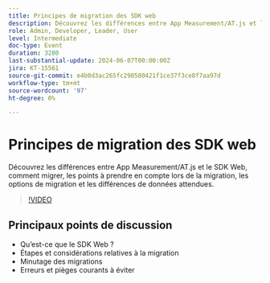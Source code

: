 ```yaml
---
title: Principes de migration des SDK web
description: Découvrez les différences entre App Measurement/AT.js et le SDK Web, comment migrer, les considérations sur le timing de la migration, les options de migration et les différences de données attendues. Points de discussion clés - Qu’est-ce que le SDK Web ? Étapes et considérations de migration Délai des migrations Principales erreurs et pièges à éviter
role: Admin, Developer, Leader, User
level: Intermediate
doc-type: Event
duration: 3280
last-substantial-update: 2024-06-07T00:00:00Z
jira: KT-15561
source-git-commit: e4b0d3ac265fc290580421f1ce37f3ce8f7aa97d
workflow-type: tm+mt
source-wordcount: '97'
ht-degree: 0%

---
```



# Principes de migration des SDK web

Découvrez les différences entre App Measurement/AT.js et le SDK Web, comment migrer, les points à prendre en compte lors de la migration, les options de migration et les différences de données attendues.

>[!VIDEO](https://video.tv.adobe.com/v/3429291/?learn=on)

## Principaux points de discussion

* Qu’est-ce que le SDK Web ?
* Étapes et considérations relatives à la migration
* Minutage des migrations
* Erreurs et pièges courants à éviter

